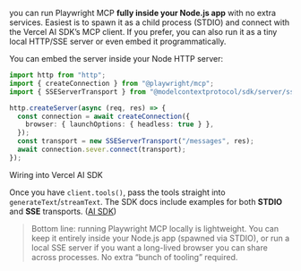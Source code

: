 you can run Playwright MCP **fully inside your Node.js app** with no extra services. Easiest is to spawn it as a child process (STDIO) and connect with the Vercel AI SDK’s MCP client. If you prefer, you can also run it as a tiny local HTTP/SSE server or even embed it programmatically.

You can embed the server inside your Node HTTP server:

```ts
import http from "http";
import { createConnection } from "@playwright/mcp";
import { SSEServerTransport } from "@modelcontextprotocol/sdk/server/sse.js";

http.createServer(async (req, res) => {
  const connection = await createConnection({
    browser: { launchOptions: { headless: true } },
  });
  const transport = new SSEServerTransport("/messages", res);
  await connection.sever.connect(transport);
});
```

Wiring into Vercel AI SDK

Once you have `client.tools()`, pass the tools straight into `generateText`/`streamText`. The SDK docs include examples for both **STDIO** and **SSE** transports. ([AI SDK][1])

> Bottom line: running Playwright MCP locally is lightweight. You can keep it entirely inside your Node.js app (spawned via STDIO), or run a local SSE server if you want a long-lived browser you can share across processes. No extra “bunch of tooling” required.

[1]: https://ai-sdk.dev/docs/reference/ai-sdk-core/create-mcp-client "AI SDK Core: experimental_createMCPClient"
[2]: https://github.com/microsoft/playwright-mcp "GitHub - microsoft/playwright-mcp: Playwright MCP server"
